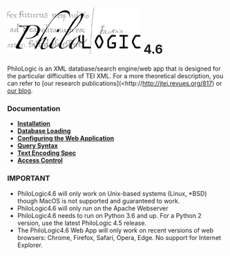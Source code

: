 ![alt text](../www/app/assets/img/philo.png) 4.6
===========

PhiloLogic is an XML database/search engine/web app that is designed
for the particular difficulties of TEI XML.  For a more theoretical
description, you can refer to [our research publications](<http://http://jtei.revues.org/817) or [our blog](<http://artfl.blogspot.com>).

### Documentation

-   [**Installation**](docs/installation.md)
-   [**Database Loading**](docs/database_loading.md)
-   [**Configuring the Web Application**](docs/configure_web_app.md)
-   [**Query Syntax**](docs/query_syntax.md)
-   [**Text Encoding Spec**](docs/encoding_spec.md)
-   [**Access Control**](docs/access_control.md)

### IMPORTANT ###
* PhiloLogic4.6 will only work on Unix-based systems (Linux, *BSD) though MacOS is not supported and guaranteed to work.
* PhiloLogic4.6 will only run on the Apache Webserver
* PhiloLogic4.6 needs to run on Python 3.6 and up. For a Python 2 version, use the latest PhiloLogic 4.5 release.
* The PhiloLogic4.6 Web App will only work on recent versions of web browsers: Chrome, Firefox, Safari, Opera, Edge. No support for Internet Explorer.
